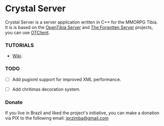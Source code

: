 # Crystal Server

Crystal Server is a server application written in C++ for the MMORPG Tibia. It is is based on the [OpenTibia Server](https://github.com/opentibia/server) and [The Forgotten Server](https://github.com/otland/forgottenserver) projects, you can use [OTClient](https://github.com/edubart/otclient).

### TUTORIALS

- [Wiki](https://github.com/jprzimba/thecrystalserver/wiki).


### TODO
- [ ] Add pugixml support for improved XML performance.
- [ ] Add chritimas decoration system.


### Donate

If you live in Brazil and liked the project's initiative, you can make a donation via PIX to the following email: jprzimba@gmail.com